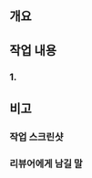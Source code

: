 <!-- ## 제목 양식
> [카테고리] #{이슈 번호} {PR 내용}
-->
## 개요
<!-- 변경 사항 및 관련 이슈에 대해 간단하게 작성해주세요. -->

<!-- Close #{이슈 번호} -->

## 작업 내용
### 1. 

## 비고 <!-- (Optional) -->

### 작업 스크린샷 <!-- (Optional) -->

### 리뷰어에게 남길 말 <!-- (Optional) -->
<!-- 리뷰어가 특별히 봐주었으면 하는 부분이 있다면 작성해 주세요 -->

